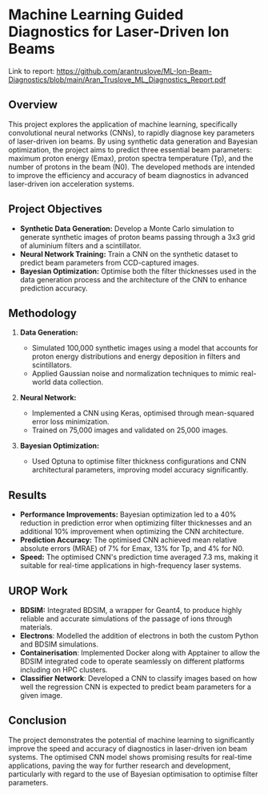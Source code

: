 
# Machine Learning Guided Diagnostics for Laser-Driven Ion Beams

Link to report: https://github.com/arantruslove/ML-Ion-Beam-Diagnostics/blob/main/Aran_Truslove_ML_Diagnostics_Report.pdf

## Overview
This project explores the application of machine learning, specifically convolutional neural networks (CNNs), to rapidly diagnose key parameters of laser-driven ion beams. By using synthetic data generation and Bayesian optimization, the project aims to predict three essential beam parameters: maximum proton energy (Emax), proton spectra temperature (Tp), and the number of protons in the beam (N0). The developed methods are intended to improve the efficiency and accuracy of beam diagnostics in advanced laser-driven ion acceleration systems.

## Project Objectives
- **Synthetic Data Generation:** Develop a Monte Carlo simulation to generate synthetic images of proton beams passing through a 3x3 grid of aluminium filters and a scintillator.
- **Neural Network Training:** Train a CNN on the synthetic dataset to predict beam parameters from CCD-captured images.
- **Bayesian Optimization:** Optimise both the filter thicknesses used in the data generation process and the architecture of the CNN to enhance prediction accuracy.

## Methodology
1. **Data Generation:** 
   - Simulated 100,000 synthetic images using a model that accounts for proton energy distributions and energy deposition in filters and scintillators.
   - Applied Gaussian noise and normalization techniques to mimic real-world data collection.

2. **Neural Network:**
   - Implemented a CNN using Keras, optimised through mean-squared error loss minimization.
   - Trained on 75,000 images and validated on 25,000 images.

3. **Bayesian Optimization:**
   - Used Optuna to optimise filter thickness configurations and CNN architectural parameters, improving model accuracy significantly.

## Results
- **Performance Improvements:** Bayesian optimization led to a 40% reduction in prediction error when optimizing filter thicknesses and an additional 10% improvement when optimizing the CNN architecture.
- **Prediction Accuracy:** The optimised CNN achieved mean relative absolute errors (MRAE) of 7% for Emax, 13% for Tp, and 4% for N0.
- **Speed:** The optimised CNN's prediction time averaged 7.3 ms, making it suitable for real-time applications in high-frequency laser systems.

## UROP Work
- **BDSIM:** Integrated BDSIM, a wrapper for Geant4, to produce highly reliable and accurate simulations of the passage of ions through materials.
- **Electrons**: Modelled the addition of electrons in both the custom Python and BDSIM simulations.
- **Containerisation**: Implemented Docker along with Apptainer to allow the BDSIM integrated code to operate seamlessly on different platforms including on HPC clusters.
- **Classifier Network**: Developed a CNN to classify images based on how well the regression CNN is expected to predict beam parameters for a given image.

## Conclusion
The project demonstrates the potential of machine learning to significantly improve the speed and accuracy of diagnostics in laser-driven ion beam systems. The optimised CNN model shows promising results for real-time applications, paving the way for further research and development, particularly with regard to the use of Bayesian optimisation to optimise filter parameters.
